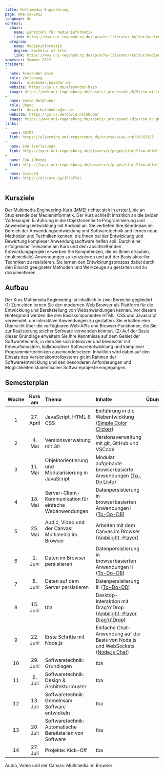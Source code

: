```yaml
---
title: Multimedia Engineering
page: mme-ss-2022
language: de
context:
  chair:
    name: Lehrstuhl für Medieninformatik
    link: https://www.uni-regensburg.de/sprache-literatur-kultur/medieninformatik/aktuelles/index.html
  program:
    name: Medieninformatik
    degree: Bachelor of Arts
    link: https://www.uni-regensburg.de/sprache-literatur-kultur/medieninformatik/studium/bachelor/index.html
semester: Sommer 2022
trainers:
-
  name: Alexander Bazo
  role: Vorlesung
  email:  alexander.bazo@ur.de
  website: https://go.ur.de/alexander-bazo
  image: https://www.uni-regensburg.de/assets/_processed_/6/5/csm_mi-teamfotos-alexander-bazo-closeup_c831edb7ee.jpg
-
  name: David Halbhuber
  role: Übung
  email:  david.halbhuber@ur.de
  website: https://go.ur.de/david-halbhuber
  image: https://www.uni-regensburg.de/assets/_processed_/d/e/csm_dh_quadratisch_acd99d4049.png
links:
-
  name: GRIPS
  link: https://elearning.uni-regensburg.de/course/view.php?id=55323
-  
  name: EXA (Vorlesung)
  link: https://spur.uni-regensburg.de/qisserver/pages/startFlow.xhtml?_flowId=detailView-flow&unitId=22976&periodId=306&navigationPosition=studiesOffered,courseoverviewShow
-
  name: EXA (Übung)
  link: https://spur.uni-regensburg.de/qisserver/pages/startFlow.xhtml?_flowId=detailView-flow&unitId=22977&periodId=306&navigationPosition=studiesOffered,searchCourses
-
  name: Discord
  link: https://discord.gg/JP7sFVGc
---
```


## Kursziele

Der Multimedia Engineering-Kurs (MME) richtet sich in erster Linie an Studierende der Medieninformatik. Der Kurs schließt inhaltlich an die beiden Vorlesungen Einführung in die Objektorientierte Programmierung und Anwendungsentwicklung mit Android an. Sie vertiefen Ihre Kenntnisse im Bereich der Anwendungsentwicklung und Softwaretechnik und lernen neue Methoden und Techniken kennen, die Ihnen bei der Entwicklung und Bewertung komplexer Anwendungssoftware helfen soll. Durch eine erfolgreiche Teilnahme am Kurs und dem abschließenden Entwicklungsprojekt erwerben Sie Kompetenzen, die es Ihnen erlauben, (multimediale) Anwendungen zu konzipieren und auf der Basis aktueller Techniken zu realisieren. Sie lernen den Entwicklungsprozess dabei durch den Einsatz geeigneter Methoden und Werkzeuge zu gestalten und zu dokumentieren. 

## Aufbau

Der Kurs Multimedia Engineering ist inhaltlich in zwei Bereiche gegliedert. (1) Zum einen lernen Sie den modernen Web Browser als Plattform für die Entwicklung und Bereitstellung von Webanwendungen kennen. Vor diesem Hintergrund werden die drei Basiskomponenten HTML, CSS und Javascript verwendet, um interaktive Anwendungen zu gestalten. Sie erhalten eine Übersicht über die verfügbaren Web-APIs und Browser-Funktionen, die Sie zur Realisierung solcher Software verwenden können. (2) Auf der Basis dieser Grundlage erweitern Sie Ihre Kenntnisse auf dem Gebiet der Softwaretechnik, in dem Sie sich intensiver und bewusster mit Entwurfsmustern, kollaborativer Softwareentwicklung und komplexer Programmiertechniken auseinandersetzen. Inhaltlich wird dabei auf den Einsatz des Versionskontrollsystems git im Rahmen der Softwareentwicklung und den besonderen Anforderungen und Möglichkeiten studentischer Softwareprojekte eingegangen. 

## Semesterplan

| Woche | Kurs am   | Thema                                                   | Inhalte | Übungsaufgabe |
|:-----:|:---------:|:--------------------------------------------------------|:--------|:-------------:|
| 1     | 27. April | JavaScript, HTML & CSS                                  |Einführung in die Webentwicklung ([Simple Color Clicker](https://multimedia-engineering.git-pages.uni-regensburg.de/mme-online/#/Demos/simple-color-clicker))  |               |
| 2     | 4. Mai | Versionsverwaltung mit Git                                 |Versionsverwaltung mit git, GitHub und VSCode         |               |
| 3     | 11. Mai | Objektorientierung und Modularisierung in JavaScript      |Modular aufgebaute browserbasierte Anwendungen ([To-Do Liste](https://multimedia-engineering.git-pages.uni-regensburg.de/mme-online/#/Demos/todo-list))         |               |
| 4     | 18. Mai | Server-Client-Kommunikation für einfache Webanwendungen   |Datenpersistierung in browserbasierten Anwendungen I ([To-Do-DB](https://multimedia-engineering.git-pages.uni-regensburg.de/mme-online/#/Demos/todo-list-db)]        |               |
| 5     | 25. Mai | Audio, Video und der Canvas: Multimedia im Browser        | Arbeiten mit dem Canvas im Browser ([Ambilight-Player](https://multimedia-engineering.git-pages.uni-regensburg.de/mme-online/#/Demos/ambi-player))        |               |
| 6     | 1. Juni | Daten im Browser persistieren                             |Datenpersistierung in browserbasierten Anwendungen II ([To-Do-DB](https://multimedia-engineering.git-pages.uni-regensburg.de/mme-online/#/Demos/todo-list-db)]           |               |
| 7     | 8. Juni | Daten auf dem Server persistieren                         |Datenpersisiterung III ([To-Do-DB](https://multimedia-engineering.git-pages.uni-regensburg.de/mme-online/#/Demos/todo-list-db)]      |               |
| 8     | 15. Juni | tba                                                      | Desktop-Interaktion mit Drag'n'Drop ([Ambilight-Player Drag'n'Drop](https://multimedia-engineering.git-pages.uni-regensburg.de/mme-online/#/Demos/ambi-player-drag-n-drop))         |               |
| 9     | 22. Juni | Erste Schritte mit Node.js                               |Einfache Chat-Anwendung auf der Basis von Node.js und WebSockets ([Node.js Chat](https://multimedia-engineering.git-pages.uni-regensburg.de/mme-online/#/Demos/chat))         |               |
| 10    | 29. Juni | Softwaretechnik: Grundlagen                              |   tba      |               |
| 11    | 6. Juli | Softwaretechnik: Design & Architekturmuster               |   tba      |               |
| 12    | 13. Juli | Softwaretechnik: Gemeinsam Software entwickeln           |   tba      |               |
| 13    | 20. Juli | Softwaretechnik: Automatische Bereitstellen von Software |   tba      |               |
| 14    | 27. Juli | Projekte: Kick-Off                                       |   tba      |               |


Audio, Video und der Canvas: Multimedia im Browser
